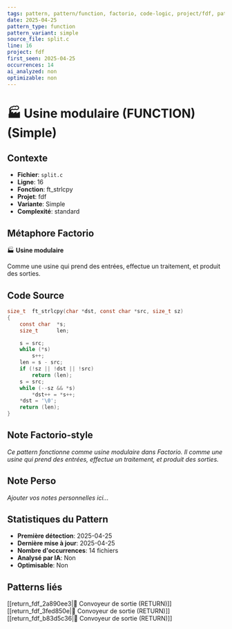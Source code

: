 ```yaml
---
tags: pattern, pattern/function, factorio, code-logic, project/fdf, pattern/variant/simple
date: 2025-04-25
pattern_type: function
pattern_variant: simple
source_file: split.c
line: 16
project: fdf
first_seen: 2025-04-25
occurrences: 14
ai_analyzed: non
optimizable: non
---
```


# 🏭 Usine modulaire (FUNCTION) (Simple)

## Contexte
- **Fichier**: `split.c`
- **Ligne**: 16
- **Fonction**: ft_strlcpy
- **Projet**: fdf
- **Variante**: Simple
- **Complexité**: standard

## Métaphore Factorio
🏭 **Usine modulaire**

Comme une usine qui prend des entrées, effectue un traitement, et produit des sorties.

## Code Source
```c
size_t	ft_strlcpy(char *dst, const char *src, size_t sz)
{
	const char	*s;
	size_t		len;

	s = src;
	while (*s)
		s++;
	len = s - src;
	if (!sz || !dst || !src)
		return (len);
	s = src;
	while (--sz && *s)
		*dst++ = *s++;
	*dst = '\0';
	return (len);
}
```

## Note Factorio-style
*Ce pattern fonctionne comme usine modulaire dans Factorio. Il comme une usine qui prend des entrées, effectue un traitement, et produit des sorties.*

## Note Perso
*Ajouter vos notes personnelles ici...*

## Statistiques du Pattern
- **Première détection**: 2025-04-25
- **Dernière mise à jour**: 2025-04-25
- **Nombre d'occurrences**: 14 fichiers
- **Analysé par IA**: Non
- **Optimisable**: Non

## Patterns liés
[[return_fdf_2a890ee3|🚚 Convoyeur de sortie (RETURN)]]
[[return_fdf_3fed850e|🚚 Convoyeur de sortie (RETURN)]]
[[return_fdf_b83d5c36|🚚 Convoyeur de sortie (RETURN)]]
